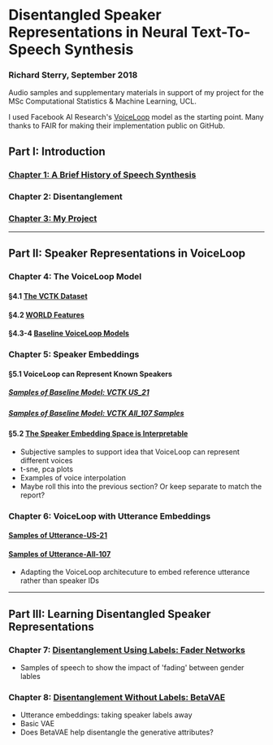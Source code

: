 
# Disentangled Speaker Representations in Neural Text-To-Speech Synthesis
### Richard Sterry, September 2018
Audio samples and supplementary materials in support of my project for the MSc Computational Statistics & Machine Learning, UCL.

I used Facebook AI Research's [VoiceLoop](https://github.com/facebookresearch/loop) model as the starting point. Many thanks to FAIR for making their implementation public on GitHub. 


## Part I: Introduction
### [Chapter 1: A Brief History of Speech Synthesis](introduction_resources.md)

### Chapter 2: Disentanglement

### [Chapter 3: My Project](architecture_overview.md)

<hr>

## Part II: Speaker Representations in VoiceLoop 
### Chapter 4: The VoiceLoop Model
#### §4.1 [The VCTK Dataset](vctk.md)
#### §4.2 [WORLD Features](world_features.md)
#### §4.3-4 [Baseline VoiceLoop Models](voiceloop_baseline.md)


### Chapter 5: Speaker Embeddings
#### §5.1 VoiceLoop can Represent Known Speakers
##### [Samples of Baseline Model: VCTK US_21](vctk_us_22_samples.md)
##### [Samples of Baseline Model: VCTK All_107 Samples](vctk_all_107_samples.md)
#### §5.2 [The Speaker Embedding Space is Interpretable](speakers_in_voiceloop.md)
* Subjective samples to support idea that VoiceLoop can represent different voices
* t-sne, pca plots
* Examples of voice interpolation
* Maybe roll this into the previous section? Or keep separate to match the report?

### Chapter 6: VoiceLoop with Utterance Embeddings
#### [Samples of Utterance-US-21](utterance_embeddings_us.md)
#### [Samples of Utterance-All-107](utterance_embeddings_all.md)
* Adapting the VoiceLoop architecuture to embed reference utterance rather than speaker IDs

<hr>

## Part III: Learning Disentangled Speaker Representations 
### Chapter 7:  [Disentanglement Using Labels: Fader Networks](fader_networks.md)
* Samples of speech to show the impact of 'fading' between gender lables

### Chapter 8: [Disentanglement Without Labels: BetaVAE](betavae.md)
* Utterance embeddings: taking speaker labels away
* Basic VAE
* Does BetaVAE help disentangle the generative attributes?
